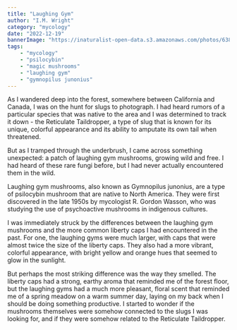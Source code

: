 ```yaml
---
title: "Laughing Gym"
author: "I.M. Wright"
category: "mycology"
date: "2022-12-19"
bannerImage: "https://inaturalist-open-data.s3.amazonaws.com/photos/63859016/large.jpeg"
tags:
    - "mycology"
    - "psilocybin"
    - "magic mushrooms"
    - "laughing gym"
    - "gymnopilus junonius"
---
```


As I wandered deep into the forest, somewhere between California and Canada, I was on the hunt for slugs to photograph. I had heard rumors of a particular species that was native to the area and I was determined to track it down - the Reticulate Taildropper, a type of slug that is known for its unique, colorful appearance and its ability to amputate its own tail when threatened.

But as I tramped through the underbrush, I came across something unexpected: a patch of laughing gym mushrooms, growing wild and free. I had heard of these rare fungi before, but I had never actually encountered them in the wild.

Laughing gym mushrooms, also known as Gymnopilus junonius, are a type of psilocybin mushroom that are native to North America. They were first discovered in the late 1950s by mycologist R. Gordon Wasson, who was studying the use of psychoactive mushrooms in indigenous cultures.

I was immediately struck by the differences between the laughing gym mushrooms and the more common liberty caps I had encountered in the past. For one, the laughing gyms were much larger, with caps that were almost twice the size of the liberty caps. They also had a more vibrant, colorful appearance, with bright yellow and orange hues that seemed to glow in the sunlight.

But perhaps the most striking difference was the way they smelled. The liberty caps had a strong, earthy aroma that reminded me of the forest floor, but the laughing gyms had a much more pleasant, floral scent that reminded me of a spring meadow on a warm summer day, laying on my back when I should be doing something productive. I started to wonder if the mushrooms themselves were somehow connected to the slugs I was looking for, and if they were somehow related to the Reticulate Taildropper.
